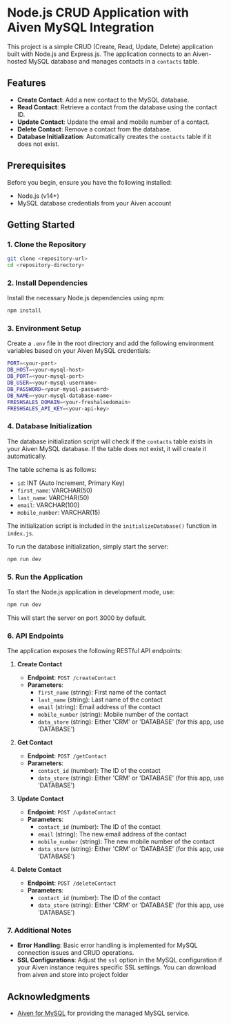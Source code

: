 # Node.js CRUD Application with Aiven MySQL Integration

This project is a simple CRUD (Create, Read, Update, Delete) application built with Node.js and Express.js. The application connects to an Aiven-hosted MySQL database and manages contacts in a `contacts` table.

## Features
- **Create Contact**: Add a new contact to the MySQL database.
- **Read Contact**: Retrieve a contact from the database using the contact ID.
- **Update Contact**: Update the email and mobile number of a contact.
- **Delete Contact**: Remove a contact from the database.
- **Database Initialization**: Automatically creates the `contacts` table if it does not exist.

## Prerequisites

Before you begin, ensure you have the following installed:
- Node.js (v14+)
- MySQL database credentials from your Aiven account

## Getting Started

### 1. Clone the Repository
```bash
git clone <repository-url>
cd <repository-directory>
```

### 2. Install Dependencies
Install the necessary Node.js dependencies using npm:
```bash
npm install
```

### 3. Environment Setup
Create a `.env` file in the root directory and add the following environment variables based on your Aiven MySQL credentials:

```bash
PORT=<your-port>
DB_HOST=<your-mysql-host>
DB_PORT=<your-mysql-port>
DB_USER=<your-mysql-username>
DB_PASSWORD=<your-mysql-password>
DB_NAME=<your-mysql-database-name>
FRESHSALES_DOMAIN=<your-freshalsedomain>
FRESHSALES_API_KEY=<your-api-key>
```

### 4. Database Initialization
The database initialization script will check if the `contacts` table exists in your Aiven MySQL database. If the table does not exist, it will create it automatically.

The table schema is as follows:
- `id`: INT (Auto Increment, Primary Key)
- `first_name`: VARCHAR(50)
- `last_name`: VARCHAR(50)
- `email`: VARCHAR(100)
- `mobile_number`: VARCHAR(15)

The initialization script is included in the `initializeDatabase()` function in `index.js`.

To run the database initialization, simply start the server:

```bash
npm run dev
```

### 5. Run the Application
To start the Node.js application in development mode, use:

```bash
npm run dev
```

This will start the server on port 3000 by default.

### 6. API Endpoints

The application exposes the following RESTful API endpoints:

1. **Create Contact**
   - **Endpoint**: `POST /createContact`
   - **Parameters**:
     - `first_name` (string): First name of the contact
     - `last_name` (string): Last name of the contact
     - `email` (string): Email address of the contact
     - `mobile_number` (string): Mobile number of the contact
     - `data_store` (string): Either 'CRM' or 'DATABASE' (for this app, use 'DATABASE')
   
2. **Get Contact**
   - **Endpoint**: `POST /getContact`
   - **Parameters**:
     - `contact_id` (number): The ID of the contact
     - `data_store` (string): Either 'CRM' or 'DATABASE' (for this app, use 'DATABASE')
   
3. **Update Contact**
   - **Endpoint**: `POST /updateContact`
   - **Parameters**:
     - `contact_id` (number): The ID of the contact
     - `email` (string): The new email address of the contact
     - `mobile_number` (string): The new mobile number of the contact
     - `data_store` (string): Either 'CRM' or 'DATABASE' (for this app, use 'DATABASE')
   
4. **Delete Contact**
   - **Endpoint**: `POST /deleteContact`
   - **Parameters**:
     - `contact_id` (number): The ID of the contact
     - `data_store` (string): Either 'CRM' or 'DATABASE' (for this app, use 'DATABASE')



### 7. Additional Notes

- **Error Handling**: Basic error handling is implemented for MySQL connection issues and CRUD operations.
- **SSL Configurations**: Adjust the `ssl` option in the MySQL configuration if your Aiven instance requires specific SSL settings. You can download from aiven and store into project folder



## Acknowledgments
- [Aiven for MySQL](https://aiven.io/mysql) for providing the managed MySQL service.

